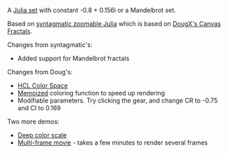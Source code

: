 A [Julia set](http://paulbourke.net/fractals/juliaset/) with constant -0.8 + 0.156i or a Mandelbrot set. 


Based on [syntagmatic zoomable Julia](http://bl.ocks.org/3736720) which is based on [DougX's Canvas Fractals](http://dougx.net/fractals/fractals.html).

Changes from syntagmatic's: 
* Added support for Mandelbrot fractals

Changes from Doug's:

* [HCL Color Space](http://bl.ocks.org/3014589)
* [Memoized](http://underscorejs.org/#memoize) coloring function to speed up rendering
* Modifiable parameters. Try clicking the gear, and change CR to -0.75 and CI to 0.169

Two more demos:

* [Deep color scale](/d/3736720/deepcolor.html)
* [Multi-frame movie](/d/3736720/movie.html) - takes a few minutes to render several frames